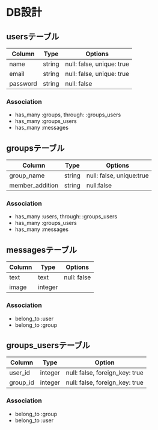 # DB設計

## usersテーブル

|Column|Type|Options|
|------|----|-------|
|name|string|null: false, unique: true|
|email|string|null: false, unique: true|
|password|string|null: false|

### Association
- has_many :groups, through: :groups_users
- has_many :groups_users
- has_many :messages

## groupsテーブル

|Column|Type|Options|
|------|----|-------|
|group_name|string|null: false, unique:true|
|member_addition|string|null:false|

### Association
- has_many :users, through: :groups_users
- has_many :groups_users
- has_many :messages

## messagesテーブル

|Column|Type|Options|
|------|----|-------|
|text|text|null: false|
|image|integer|

### Association
- belong_to :user
- belong_to :group

## groups_usersテーブル

|Column|Type|Option|
|------|----|------|
|user_id|integer|null: false, foreign_key: true|
|group_id|integer|null: false, foreign_key: true|

### Association
- belong_to :group
- belong_to :user

